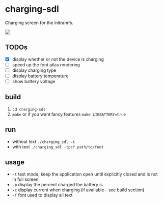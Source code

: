# charging-sdl

Charging screen for the initramfs.

![](https://wiki.postmarketos.org/images/d/d8/Charging-sdl.jpg)



## TODOs

- [x] display whether or not the device is charging
- [ ] speed up the font atlas rendering
- [ ] display charging type
- [ ] display battery temperature
- [ ] show battery voltage

## build

1. `cd charging-sdl`
2. `make` or if you want fancy features `make LIBBATTERY=true`

## run

- without text `./charging_sdl -t`
- with text `./charging_sdl -tpcf path/to/font`

## usage

- `-t` test mode, keep the application open until explicitly closed and is not in full screen
- `-p` display the percent charged the battery is
- `-c` display current when charging (if available - see build section)
- `-f` font used to display all text
